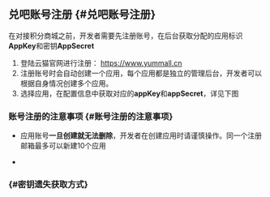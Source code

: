 ## 兑吧账号注册 {#兑吧账号注册}

在对接积分商城之前，开发者需要先注册账号，在后台获取分配的应用标识**AppKey**和密钥**AppSecret**

1. 登陆云猫官网进行注册：
   [https://](http://hd.dlp.duiba.com.cn/)www.yummall.cn
2. 注册账号时会自动创建一个应用，每个应用都是独立的管理后台，开发者可以根据自身情况创建多个应用。
3. 选择应用，在配置信息中获取对应的**appKey**和**appSecret**，详见下图

### 账号注册的注意事项 {#账号注册的注意事项}

* 应用账号**一旦创建就无法删除**，开发者在创建应用时请谨慎操作。同一个注册邮箱最多可以新建10个应用

* 
###  {#密钥遗失获取方式}



